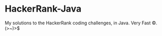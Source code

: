 # HackerRank-Java

My solutions to the HackerRank coding challenges, in Java. Very Fast ©️. (>*~*)>$

